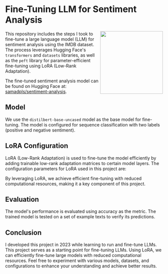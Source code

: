 # Fine-Tuning LLM for Sentiment Analysis

<img src='https://github.com/samadpls/SentimentFineTuning/assets/94792103/804a99db-becc-41d1-a356-64d292dc1985' align=right height=200px>

This repository includes the steps I took to fine-tune a large language model (LLM) for sentiment analysis using the IMDB dataset. The process leverages Hugging Face's `transformers` and `datasets` libraries, as well as the `peft` library for parameter-efficient fine-tuning using LoRA (Low-Rank Adaptation).

The fine-tuned sentiment analysis model can be found on Hugging Face at: [samadpls/sentiment-analysis](https://huggingface.co/samadpls/sentiment-analysis).

## Model

We use the `distilbert-base-uncased` model as the base model for fine-tuning. The model is configured for sequence classification with two labels (positive and negative sentiment).

## LoRA Configuration

LoRA (Low-Rank Adaptation) is used to fine-tune the model efficiently by adding trainable low-rank adaptation matrices to certain model layers. The configuration parameters for LoRA used in this project are:

By leveraging LoRA, we achieve efficient fine-tuning with reduced computational resources, making it a key component of this project.

## Evaluation

The model's performance is evaluated using accuracy as the metric. The trained model is tested on a set of example texts to verify its predictions.

## Conclusion

I developed this project in 2023 while learning to run and fine-tune LLMs. This project serves as a starting point for fine-tuning LLMs. Using LoRA, we can efficiently fine-tune large models with reduced computational resources. Feel free to experiment with various models, datasets, and configurations to enhance your understanding and achieve better results.
